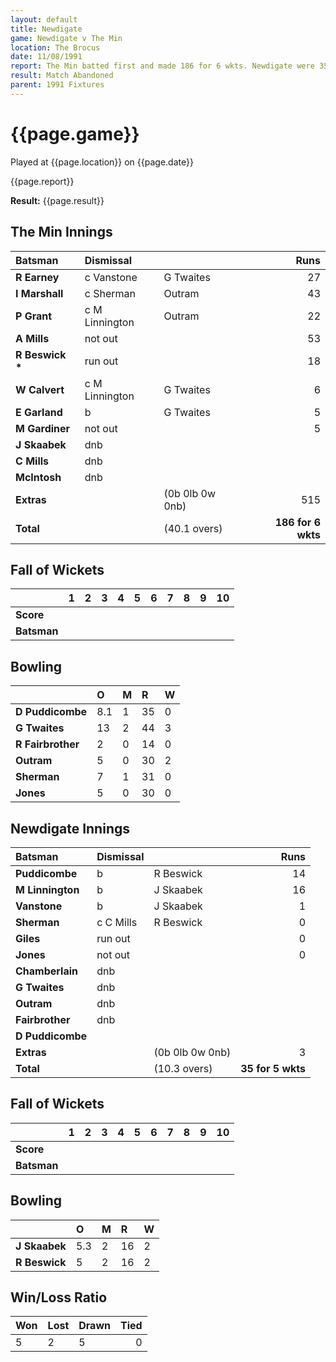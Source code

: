 ```yaml
---
layout: default
title: Newdigate
game: Newdigate v The Min
location: The Brocus
date: 11/08/1991
report: The Min batted first and made 186 for 6 wkts. Newdigate were 35 for 5 wkts when rain stopped play
result: Match Abandoned
parent: 1991 Fixtures
---
```


# {{page.game}}

Played at {{page.location}} on {{page.date}}

{{page.report}}

**Result:** {{page.result}}

## The Min Innings

| Batsman | Dismissal |  | Runs |
|:---|:---|---|---:|
| **R Earney** | c Vanstone | G Twaites | 27 | 
| **I Marshall** | c Sherman | Outram | 43 | 
| **P Grant** | c M Linnington | Outram | 22 | 
| **A Mills** | not out |  | 53 | 
| **R Beswick &#42;** | run out |  | 18 | 
| **W Calvert** | c M Linnington | G Twaites | 6 | 
| **E Garland** | b | G Twaites | 5 | 
| **M Gardiner** | not out |  | 5 | 
| **J Skaabek** | dnb |  |  | 
| **C Mills** | dnb |  |  | 
| **McIntosh** | dnb |  |  | 
| **Extras** | | (0b 0lb 0w 0nb) |515 | 
| **Total** | | (40.1 overs) | **186 for 6 wkts** | 

## Fall of Wickets

| | 1 | 2 | 3 | 4 | 5 | 6 | 7 | 8 | 9 | 10 |
|---|:---:|:---:|:---:|:---:|:---:|:---:|:---:|:---:|:---:|:---:|
| **Score** |  |  |  |  |  |  |  |  |  |  |
| **Batsman** |  |  |  |  |  |  |  |  |  |  |

## Bowling

| | O | M | R | W |
|---|:---|:---|:---|:---|
| **D Puddicombe** | 8.1 | 1 | 35 | 0 | 
| **G Twaites** | 13 | 2 | 44 | 3 | 
| **R Fairbrother** | 2 | 0 | 14 | 0 | 
| **Outram** | 5 | 0 | 30 | 2 |
| **Sherman** | 7 | 1 | 31 | 0 |
| **Jones** | 5 | 0 | 30 | 0 | 

## Newdigate Innings

| Batsman | Dismissal |  | Runs |
|:---|:---|---|---:|
| **Puddicombe** | b | R Beswick | 14 | 
| **M Linnington** | b | J Skaabek | 16 | 
| **Vanstone** | b | J Skaabek | 1 | 
| **Sherman** | c C Mills | R Beswick | 0 | 
| **Giles** | run out |  | 0 | 
| **Jones** | not out |  | 0 |
| **Chamberlain** | dnb |  |  | 
| **G Twaites** | dnb |  |  |
| **Outram** | dnb |  |  | 
| **Fairbrother** | dnb |  |  | 
| **D Puddicombe** |  |  |  |
| **Extras** | | (0b 0lb 0w 0nb) | 3 | 
| **Total** | | (10.3 overs) | **35 for 5 wkts** | 

## Fall of Wickets

| | 1 | 2 | 3 | 4 | 5 | 6 | 7 | 8 | 9 | 10 |
|---|:---:|:---:|:---:|:---:|:---:|:---:|:---:|:---:|:---:|:---:|
| **Score** |  |  |  |  |  |  |  |  |  |  |
| **Batsman** |  |  |  |  |  |  |  |  |  |  |

## Bowling

| | O | M | R | W |
|---|:---|:---|:---|:---|
| **J Skaabek** | 5.3 | 2 | 16 | 2 | 
| **R Beswick** | 5 | 2 | 16 | 2 | 

## Win/Loss Ratio

| Won | Lost | Drawn | Tied |
|:---|:---|:---|---:|
| 5 | 2 | 5 | 0 |